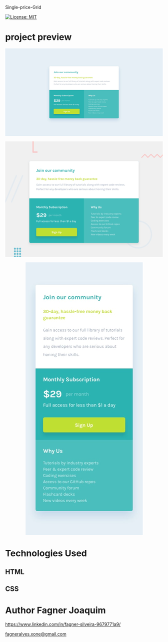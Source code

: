 Single-price-Grid

[![License: MIT](https://img.shields.io/badge/License-MIT-yellow.svg)](https://opensource.org/licenses/MIT)

 # project preview

<p align="center">
  <img src="https://github.com/fagner121212/assets/blob/main/Single%20price%20grid/desktop-design.jpg?raw=true">
</p>

<p align="center">
  <img src="https://github.com/fagner121212/assets/blob/main/Single%20price%20grid/desktop-preview.jpg?raw=true">
</p>

<p align="center">
  <img src="https://github.com/fagner121212/assets/blob/main/Single%20price%20grid/mobile-design.jpg?raw=true">
</p>

# Technologies Used
 
 ## HTML
 ## CSS
 
 # Author Fagner Joaquim
 
 https://www.linkedin.com/in/fagner-silveira-9679771a9/
 
 fagneralves.xone@gmail.com

